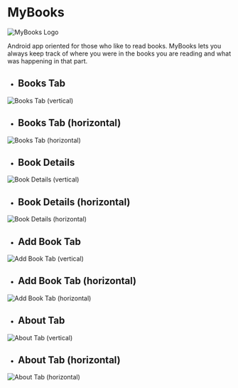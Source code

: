 # MyBooks

![MyBooks Logo](https://raw.githubusercontent.com/carlostojal/MyBooks/master/app/src/main/res/mipmap-hdpi/mybooks_logo.png)

Android app oriented for those who like to read books.
MyBooks lets you always keep track of where you were in the books you are reading and what was happening in that part.

* ## Books Tab
![Books Tab (vertical)](https://raw.githubusercontent.com/carlostojal/MyBooks/master/screenshots/Screenshot_2019-06-28-13-44-27-300_com.carlostojal.mybooks.png)
* ## Books Tab (horizontal)
![Books Tab (horizontal)](https://raw.githubusercontent.com/carlostojal/MyBooks/master/screenshots/Screenshot_2019-06-28-13-45-45-919_com.carlostojal.mybooks.png)
* ## Book Details
![Book Details (vertical)](https://raw.githubusercontent.com/carlostojal/MyBooks/master/screenshots/Screenshot_2019-06-28-13-45-29-482_com.carlostojal.mybooks.png)
* ## Book Details (horizontal)
![Book Details (horizontal)](https://raw.githubusercontent.com/carlostojal/MyBooks/master/screenshots/Screenshot_2019-06-28-13-45-51-606_com.carlostojal.mybooks.png)
* ## Add Book Tab
![Add Book Tab (vertical)](https://raw.githubusercontent.com/carlostojal/MyBooks/master/screenshots/Screenshot_2019-06-28-13-44-17-534_com.carlostojal.mybooks.png)
* ## Add Book Tab (horizontal)
![Add Book Tab (horizontal)](https://raw.githubusercontent.com/carlostojal/MyBooks/master/screenshots/Screenshot_2019-06-28-13-45-58-469_com.carlostojal.mybooks.png)
* ## About Tab
![About Tab (vertical)](https://raw.githubusercontent.com/carlostojal/MyBooks/master/screenshots/Screenshot_2019-06-28-13-45-37-725_com.carlostojal.mybooks.png)
* ## About Tab (horizontal)
![About Tab (horizontal)](https://raw.githubusercontent.com/carlostojal/MyBooks/master/screenshots/Screenshot_2019-06-28-13-46-02-350_com.carlostojal.mybooks.png)